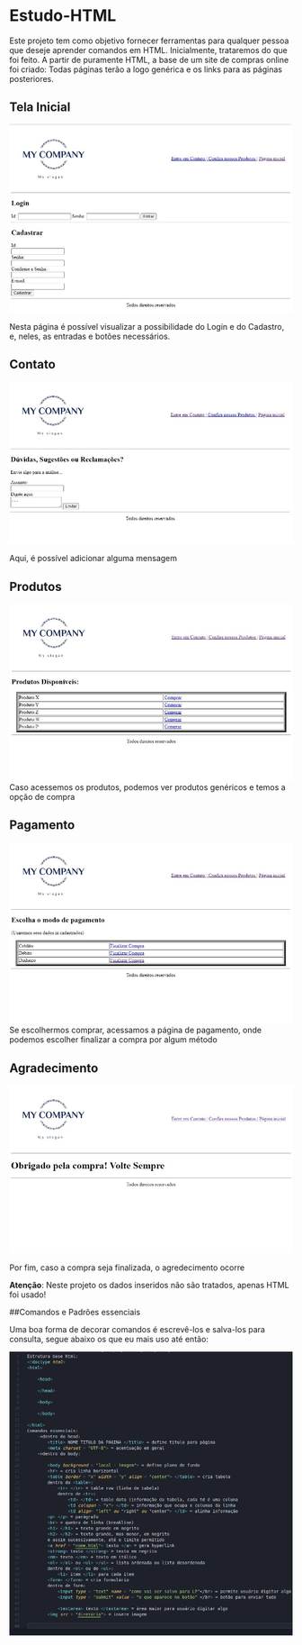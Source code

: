# Estudo-HTML

Este projeto tem como objetivo fornecer ferramentas para qualquer pessoa que deseje aprender comandos em HTML. Inicialmente, trataremos do que foi feito. A partir de puramente HTML, a base de um site de compras online foi criado:
Todas páginas terão a logo genérica e os links para as páginas posteriores.


## Tela Inicial
![Inicial](imagens/inicial.jpeg)

Nesta página é possível visualizar a possibilidade do Login e do Cadastro, e, neles, as entradas e botões necessários.

## Contato

![Contato](imagens/contato.jpeg)

Aqui, é possível adicionar alguma mensagem

## Produtos

![Produtos](imagens/produtos.jpeg)
Caso acessemos os produtos, podemos ver produtos genéricos e temos a opção de compra

## Pagamento

![Pagamento](imagens/pagamento.jpeg)
Se escolhermos comprar, acessamos a página de pagamento, onde podemos escolher finalizar a compra por algum método

## Agradecimento

![Agradecimento](imagens/agradecimento.jpeg)

Por fim, caso a compra seja finalizada, o agredecimento ocorre

**Atenção**: Neste projeto os dados inseridos não são tratados, apenas HTML foi usado!

##Comandos e Padrões essenciais

Uma boa forma de decorar comandos é escrevê-los e salva-los para consulta, segue abaixo os que eu mais uso até então:

![Comandos](imagens/comandos.png)






